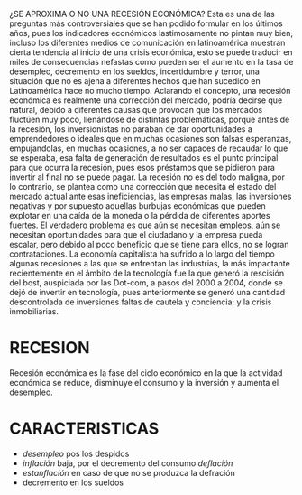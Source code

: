 ¿SE APROXIMA O NO UNA RECESIÓN ECONÓMICA?
Esta es una de las preguntas más controversiales que se han podido formular en los últimos años, pues los indicadores económicos lastimosamente no pintan muy bien, incluso los diferentes medios de comunicación en latinoamérica muestran cierta tendencia al inicio de una crisis económica, esto se puede traducir en miles de consecuencias nefastas como pueden ser el aumento en la tasa de desempleo, decremento en los sueldos, incertidumbre y terror, una situación que no es ajena a diferentes hechos que han sucedido en Latinoamérica hace no mucho tiempo.
Aclarando el concepto, una recesión económica es realmente una corrección del mercado, podría decirse que natural, debido a diferentes causas que provocan que los mercados fluctúen muy poco, llenándose de distintas problemáticas, porque antes de la recesión, los inversionistas no paraban de dar oportunidades a emprendedores o ideales que en muchas ocasiones son falsas esperanzas, empujandolas, en muchas ocasiones, a no ser capaces de recaudar lo que se esperaba, esa falta de generación de resultados es el punto principal para que ocurra la recesión, pues esos préstamos que se pidieron para invertir  al final no se puede pagar.
La recesión no es del todo maligna, por lo contrario, se plantea como una corrección que necesita el estado del mercado actual ante esas ineficiencias, las empresas malas, las inversiones negativas y por supuesto aquellas burbujas económicas que pueden explotar en una caída de la moneda o la pérdida de diferentes aportes fuertes. El verdadero problema es que aún se necesitan empleos, aún se necesitan oportunidades para que el ciudadano y la empresa pueda escalar, pero debido al poco beneficio que se tiene para ellos, no se logran contrataciones.
La economía capitalista ha sufrido a lo largo del tiempo algunas recesiones a las que se enfrentan las industrias, la más impactante recientemente en el ámbito de la tecnología fue la que generó la rescisión del bost, auspiciada por las Dot-com, a pasos del 2000 a 2004, donde se dejó de invertir en tecnología, pues anteriormente se generó una cantidad descontrolada de inversiones faltas de cautela y conciencia; y la crisis inmobiliarias.



# RECESION

 Recesión económica es la fase del ciclo económico 
 en la que la actividad económica se reduce, 
 disminuye el consumo y la inversión y aumenta el desempleo.

# CARACTERISTICAS

* *desempleo* pos los despidos
* *inflación* baja, por el decremento del consumo *deflación*
* *estanflación* en caso de que no se produzca la defración
* decremento en los sueldos 
